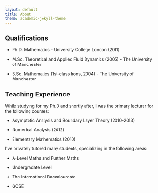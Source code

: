 ```yaml
---
layout: default
title: About
theme: academic-jekyll-theme
---
```


## Qualifications

* Ph.D. Mathematics - University College London (2011)

* M.Sc. Theoretical and Applied Fluid Dynamics (2005) - The University of Manchester

* B.Sc. Mathematics (1st-class hons, 2004) - The University of Manchester

## Teaching Experience

While studying for my Ph.D and shortly after, I was the primary lecturer for the following courses:

* Asymptotic Analysis and Boundary Layer Theory (2010-2013)

* Numerical Analysis (2012)

* Elementary Mathematics (2010)

I've privately tutored many students, specializing in the following areas:

* A-Level Maths and Further Maths

* Undergradate Level 

* The International Baccalaureate

* GCSE


